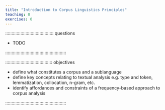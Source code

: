 ```yaml
---
title: "Introduction to Corpus Linguistics Principles"
teaching: 0
exercises: 0
---
```


:::::::::::::::::::::::::::::::::::::: questions 

- TODO

::::::::::::::::::::::::::::::::::::::::::::::::

::::::::::::::::::::::::::::::::::::: objectives

- define what constitutes a corpus and a sublanguage
- define key concepts relating to textual analysis e.g. type and token, lemmatization, collocation, n-gram, etc.
- identify affordances and constraints of a frequency-based approach to corpus analysis

::::::::::::::::::::::::::::::::::::::::::::::::
